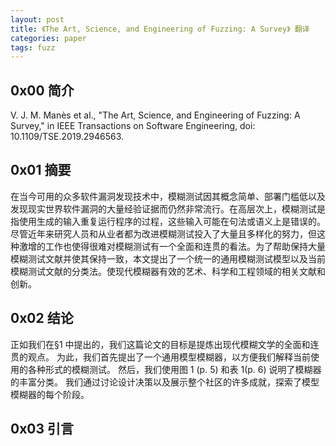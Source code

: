 ```yaml
---
layout: post
title: 《The Art, Science, and Engineering of Fuzzing: A Survey》 翻译
categories: paper
tags: fuzz
---
```


## 0x00 简介

V. J. M. Manès et al., "The Art, Science, and Engineering of Fuzzing: A Survey," in IEEE Transactions on Software Engineering, doi: 10.1109/TSE.2019.2946563.

## 0x01 摘要

在当今可用的众多软件漏洞发现技术中，模糊测试因其概念简单、部署门槛低以及发现现实世界软件漏洞的大量经验证据而仍然非常流行。在高层次上，模糊测试是指使用生成的输入重复运行程序的过程，这些输入可能在句法或语义上是错误的。尽管近年来研究人员和从业者都为改进模糊测试投入了大量且多样化的努力，但这种激增的工作也使得很难对模糊测试有一个全面和连贯的看法。为了帮助保持大量模糊测试文献并使其保持一致，本文提出了一个统一的通用模糊测试模型以及当前模糊测试文献的分类法。使现代模糊器有效的艺术、科学和工程领域的相关文献和创新。

## 0x02 结论

正如我们在§1 中提出的，我们这篇论文的目标是提炼出现代模糊文学的全面和连贯的观点。 为此，我们首先提出了一个通用模型模糊器，以方便我们解释当前使用的各种形式的模糊测试。 然后，我们使用图 1 (p. 5) 和表 1(p. 6) 说明了模糊器的丰富分类。 我们通过讨论设计决策以及展示整个社区的许多成就，探索了模型模糊器的每个阶段。

## 0x03 引言

